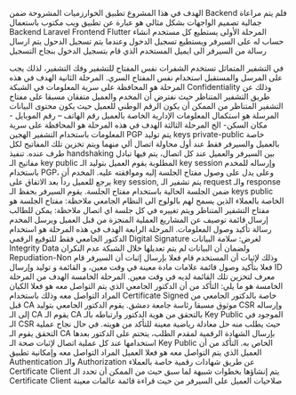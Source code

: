 الهدف في هذا المشروع تطبيق الخوارزميات المشروحة ضمن Backend فلم يتم مراعاة جمالية تصميم الواجهات بشكل مثالي
هو عبارة عن تطبيق ويب مكتوب باستعمال 
Backend Laravel
Frontend Flutter
المرحلة الأولى 
يستطيع كل مستخدم انشاء حساب له على السيرفر ويستطيع تسجيل الدخول وعندما يتم تسجيل الدحول يتم ارسال رسالة من السيرفر الى ايميل المستخدم الذي قام بتسجيل الدخول بنجاح التسجيل

في التشفير المتماثل تستخدم الشفرات نفس المفتاح للتشفير وفك التشفير، لذلك يجب على المرسل والمستقبل استخدام نفس المفتاح السري.
المرحلة الثانية
الهدف في هذه المرحلة هو المحافظة على سرية المعلومات في الشبكة Confidentiality
وذلك عن طريق التشفير المتناظر حيث نفترض أن المخدم والعميل متفقان مسبقا على مفتاح التشفير المتناظر من الممكن أن يكون الرقم الوطني للعميل حيث يكون محتوى البيانات المرسلة هو استكمال المعلومات الإدارية الخاصة بالعميل رقم الهاتف – رقم الموبايل - مكان السكن- الخ
المرحلة الثالثة
الهدف في هذه المرحلة هو المحافظة على سرية المعلومات باستخدام التشفير الهجين PGP
يتم توليد keys private-public خاصة بالعميل والسيرفر فقط عند أول محاولة 
اتصال ألي منهما ويتم تخزين تلك المفاتيح لكل طرف عنده.
تنفيذ handshaking بين السيرفر والعميل عند كل اتصال، يتم فيها تبادل مفاتيح 
الـ key public المطلوبة
يقوم العميل بتوليد الـ key session وإرساله للمخدم باستخدام PGP، وعلى 
يدل على وصول مفتاح الجلسة إليه وموافقته عليه.
المخدم أن يرجع للعميل رداً
بعد الاتفاق على key session, يتم تشفير الـ request والـ response ضمن 
الجلسة الحالية باستخدام مفتاح الجلسة.
يقوم السيرفر بحفظ الـ keys public الخاصة بالعملاء الذين يسمح لهم بالولوج 
الى النظام الجامعي
ملاحظة: مفتاح الجلسة هو مفتاح التشفير المتناظر ويتم تغييره في كل جلسة اي اتصال
ملاحظة: يمكن للطالب إرسال قائمة توصيف عن المشاريع العملية المنجزة من قبل العميل
ويرسل المخدم رسالة تأكيد وصول المعلومات.
المرحلة الرابعة
الهدف في هذه المرحلة هو استخدام الدكتور الجامعي فقط للتوقيع الرقمي Digital Signature لغرض:
سلامة البيانات Integrity Data ولضمان أن البيانات لم يتم تعديلها خلال الشبكة
عدم النكران Repudiation-Non وذلك لإثبات أن المستخدم قام فعلا بإرسال
إثبات أن السيرفر قام فعلا بتأكيد وصول قائمة علامات مادة معينة في وقت معين، و
القائمة و توليد وإرسال ID معرف لتخزين تلك القائمة لديه في وقت معين.
المرحلة الخامسة
الهدف من المرحلة الخامسة هو ما يلي:
التأكد من أن الدكتور الجامعي الذي يتم التواصل معه هو فعلا الكيان المراد التواصل معه وذلك باستخدام Certificate Signed خاصة بالدكتور الجامعي من قبل CA موثوق مسبقا رئاسة جامعة دمشق.
يقوم الدكتور الجامعي بتوليد CSR وإرساله إلى الـ CA
يقوم الـ CA بالتحقق من هوية الدكتور وارتباطه بالـ Key Public الموجود في الـ CSR حيث يطلب منه حل معادلة رياضية معينة للتأكد من هويته.
في حال نجاح عملية التحقق يقوم الـ CA بإرسال الشهادة الرقمية لمقدم 
الطلب، يتحتم على الدكتور بعدها استخدامها عند كل عملية اتصال لإثبات 
صحة الـ Key Public الخاص به.
التأكد من أن العميل الذي يتم التواصل معه هو فعلا العميل المراد التواصل معه وإمكانية تطبيق Authentication والـ Authorization عن طريق شهادات 
رقمية خاصة بالعملاء Certificate Client يتم إنشاؤها بخطوات شبيهة لما سبق 
حيث من الممكن أن تحدد الـ Certificate Client صلاحيات العميل على 
السيرفر من حيث قراءة قائمة عالمات معينة
